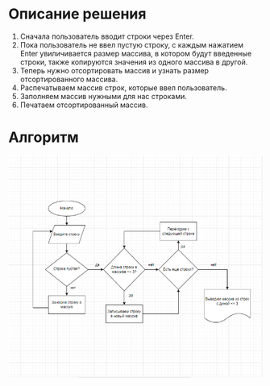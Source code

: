 # Описание решения
1. Сначала пользователь вводит строки через Enter.
2. Пока пользователь не ввел пустую строку, с каждым нажатием Enter увиличивается размер массива, в котором будут введенные строки, 
также копируются значения из одного массива в другой.
3. Теперь нужно отсортировать массив и узнать размер отсортированного массива.
4. Распечатываем массив строк, которые ввел пользователь.
5. Заполняем массив нужными для нас строками.
6. Печатаем отсортированный массив.

# Алгоритм
![Алгоритм](%D0%90%D0%BB%D0%B3%D0%BE%D1%80%D0%B8%D1%82%D0%BC.png)